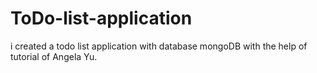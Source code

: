 # ToDo-list-application
i created a todo list application with database mongoDB with the help of tutorial of Angela Yu.

